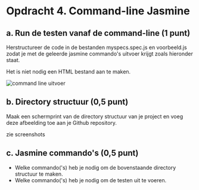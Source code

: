 # Opdracht 4. Command-line Jasmine 

## a. Run de testen vanaf de command-line (1 punt)
Herstructureer de code in de bestanden myspecs.spec.js en voorbeeld.js zodat je met de geleerde jasmine commando's uitvoer krijgt zoals hieronder staat.  

Het is niet nodig een HTML bestand aan te maken.

![command line uitvoer](../../screenshots/commandline.png)

## b. Directory structuur (0,5 punt)
Maak een schermprint van de directory structuur van je project en voeg deze afbeelding toe aan je Github repository.

zie screenshots
## c. Jasmine commando's (0,5 punt)
- Welke commando('s) heb je nodig om de bovenstaande directory structuur te maken.   
- Welke commando('s) heb je nodig om de testen uit te voeren.
